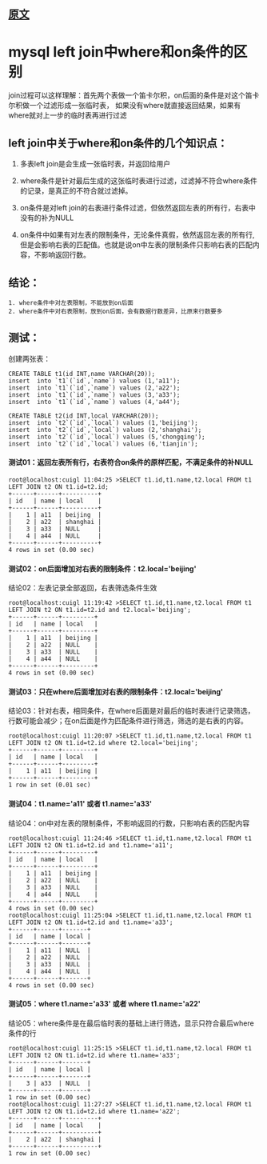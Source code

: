 
## [原文](https://www.cnblogs.com/cuisi/p/7685893.html)

# mysql left join中where和on条件的区别

join过程可以这样理解：首先两个表做一个笛卡尔积，on后面的条件是对这个笛卡尔积做一个过滤形成一张临时表，
如果没有where就直接返回结果，如果有where就对上一步的临时表再进行过滤

## left join中关于where和on条件的几个知识点：   
1. 多表left join是会生成一张临时表，并返回给用户
    
2. where条件是针对最后生成的这张临时表进行过滤，过滤掉不符合where条件的记录，是真正的不符合就过滤掉。
    
3. on条件是对left join的右表进行条件过滤，但依然返回左表的所有行，右表中没有的补为NULL
    
4. on条件中如果有对左表的限制条件，无论条件真假，依然返回左表的所有行,但是会影响右表的匹配值。也就是说on中左表的限制条件只影响右表的匹配内容，不影响返回行数。

## 结论：
    1. where条件中对左表限制，不能放到on后面   
    2. where条件中对右表限制，放到on后面，会有数据行数差异，比原来行数要多
 
## 测试：
创建两张表：
```mysql
CREATE TABLE t1(id INT,name VARCHAR(20));
insert  into `t1`(`id`,`name`) values (1,'a11');
insert  into `t1`(`id`,`name`) values (2,'a22');
insert  into `t1`(`id`,`name`) values (3,'a33');
insert  into `t1`(`id`,`name`) values (4,'a44');
 
CREATE TABLE t2(id INT,local VARCHAR(20));
insert  into `t2`(`id`,`local`) values (1,'beijing');
insert  into `t2`(`id`,`local`) values (2,'shanghai');
insert  into `t2`(`id`,`local`) values (5,'chongqing');
insert  into `t2`(`id`,`local`) values (6,'tianjin');
```
#### 测试01：返回左表所有行，右表符合on条件的原样匹配，不满足条件的补NULL
```mysql
root@localhost:cuigl 11:04:25 >SELECT t1.id,t1.name,t2.local FROM t1 LEFT JOIN t2 ON t1.id=t2.id;
+------+------+----------+
| id   | name | local    |
+------+------+----------+
|    1 | a11  | beijing  |
|    2 | a22  | shanghai |
|    3 | a33  | NULL     |
|    4 | a44  | NULL     |
+------+------+----------+
4 rows in set (0.00 sec)
```

#### 测试02：on后面增加对右表的限制条件：t2.local='beijing'    
结论02：左表记录全部返回，右表筛选条件生效
```mysql
root@localhost:cuigl 11:19:42 >SELECT t1.id,t1.name,t2.local FROM t1 LEFT JOIN t2 ON t1.id=t2.id and t2.local='beijing';
+------+------+---------+
| id   | name | local   |
+------+------+---------+
|    1 | a11  | beijing |
|    2 | a22  | NULL    |
|    3 | a33  | NULL    |
|    4 | a44  | NULL    |
+------+------+---------+
4 rows in set (0.00 sec)
```
 
#### 测试03：只在where后面增加对右表的限制条件：t2.local='beijing'    
结论03：针对右表，相同条件，在where后面是对最后的临时表进行记录筛选，行数可能会减少；在on后面是作为匹配条件进行筛选，筛选的是右表的内容。

```mysql
root@localhost:cuigl 11:20:07 >SELECT t1.id,t1.name,t2.local FROM t1 LEFT JOIN t2 ON t1.id=t2.id where t2.local='beijing';  
+------+------+---------+
| id   | name | local   |
+------+------+---------+
|    1 | a11  | beijing |
+------+------+---------+
1 row in set (0.01 sec)
```

#### 测试04：t1.name='a11' 或者 t1.name='a33'    
结论04：on中对左表的限制条件，不影响返回的行数，只影响右表的匹配内容
```mysql
root@localhost:cuigl 11:24:46 >SELECT t1.id,t1.name,t2.local FROM t1 LEFT JOIN t2 ON t1.id=t2.id and t1.name='a11'; 
+------+------+---------+
| id   | name | local   |
+------+------+---------+
|    1 | a11  | beijing |
|    2 | a22  | NULL    |
|    3 | a33  | NULL    |
|    4 | a44  | NULL    |
+------+------+---------+
4 rows in set (0.00 sec)
root@localhost:cuigl 11:25:04 >SELECT t1.id,t1.name,t2.local FROM t1 LEFT JOIN t2 ON t1.id=t2.id and t1.name='a33';
+------+------+-------+
| id   | name | local |
+------+------+-------+
|    1 | a11  | NULL  |
|    2 | a22  | NULL  |
|    3 | a33  | NULL  |
|    4 | a44  | NULL  |
+------+------+-------+
4 rows in set (0.00 sec)
```

#### 测试05：where t1.name='a33' 或者 where t1.name='a22'    
结论05：where条件是在最后临时表的基础上进行筛选，显示只符合最后where条件的行
```mysql
root@localhost:cuigl 11:25:15 >SELECT t1.id,t1.name,t2.local FROM t1 LEFT JOIN t2 ON t1.id=t2.id where t1.name='a33';  
+------+------+-------+
| id   | name | local |
+------+------+-------+
|    3 | a33  | NULL  |
+------+------+-------+
1 row in set (0.00 sec)
root@localhost:cuigl 11:27:27 >SELECT t1.id,t1.name,t2.local FROM t1 LEFT JOIN t2 ON t1.id=t2.id where t1.name='a22';
+------+------+----------+
| id   | name | local    |
+------+------+----------+
|    2 | a22  | shanghai |
+------+------+----------+
1 row in set (0.00 sec)

```



